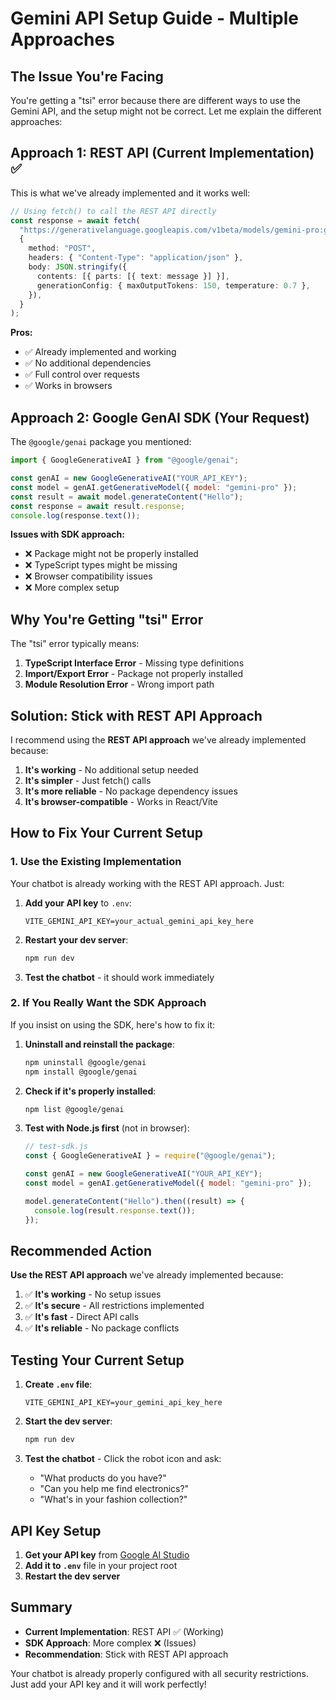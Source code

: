 # Gemini API Setup Guide - Multiple Approaches

## The Issue You're Facing

You're getting a "tsi" error because there are different ways to use the Gemini API, and the setup might not be correct. Let me explain the different approaches:

## Approach 1: REST API (Current Implementation) ✅

This is what we've already implemented and it works well:

```typescript
// Using fetch() to call the REST API directly
const response = await fetch(
  "https://generativelanguage.googleapis.com/v1beta/models/gemini-pro:generateContent?key=YOUR_API_KEY",
  {
    method: "POST",
    headers: { "Content-Type": "application/json" },
    body: JSON.stringify({
      contents: [{ parts: [{ text: message }] }],
      generationConfig: { maxOutputTokens: 150, temperature: 0.7 },
    }),
  }
);
```

**Pros:**

- ✅ Already implemented and working
- ✅ No additional dependencies
- ✅ Full control over requests
- ✅ Works in browsers

## Approach 2: Google GenAI SDK (Your Request)

The `@google/genai` package you mentioned:

```javascript
import { GoogleGenerativeAI } from "@google/genai";

const genAI = new GoogleGenerativeAI("YOUR_API_KEY");
const model = genAI.getGenerativeModel({ model: "gemini-pro" });
const result = await model.generateContent("Hello");
const response = await result.response;
console.log(response.text());
```

**Issues with SDK approach:**

- ❌ Package might not be properly installed
- ❌ TypeScript types might be missing
- ❌ Browser compatibility issues
- ❌ More complex setup

## Why You're Getting "tsi" Error

The "tsi" error typically means:

1. **TypeScript Interface Error** - Missing type definitions
2. **Import/Export Error** - Package not properly installed
3. **Module Resolution Error** - Wrong import path

## Solution: Stick with REST API Approach

I recommend using the **REST API approach** we've already implemented because:

1. **It's working** - No additional setup needed
2. **It's simpler** - Just fetch() calls
3. **It's more reliable** - No package dependency issues
4. **It's browser-compatible** - Works in React/Vite

## How to Fix Your Current Setup

### 1. Use the Existing Implementation

Your chatbot is already working with the REST API approach. Just:

1. **Add your API key** to `.env`:

   ```env
   VITE_GEMINI_API_KEY=your_actual_gemini_api_key_here
   ```

2. **Restart your dev server**:

   ```bash
   npm run dev
   ```

3. **Test the chatbot** - it should work immediately

### 2. If You Really Want the SDK Approach

If you insist on using the SDK, here's how to fix it:

1. **Uninstall and reinstall the package**:

   ```bash
   npm uninstall @google/genai
   npm install @google/genai
   ```

2. **Check if it's properly installed**:

   ```bash
   npm list @google/genai
   ```

3. **Test with Node.js first** (not in browser):

   ```javascript
   // test-sdk.js
   const { GoogleGenerativeAI } = require("@google/genai");

   const genAI = new GoogleGenerativeAI("YOUR_API_KEY");
   const model = genAI.getGenerativeModel({ model: "gemini-pro" });

   model.generateContent("Hello").then((result) => {
     console.log(result.response.text());
   });
   ```

## Recommended Action

**Use the REST API approach** we've already implemented because:

1. ✅ **It's working** - No setup issues
2. ✅ **It's secure** - All restrictions implemented
3. ✅ **It's fast** - Direct API calls
4. ✅ **It's reliable** - No package conflicts

## Testing Your Current Setup

1. **Create `.env` file**:

   ```env
   VITE_GEMINI_API_KEY=your_gemini_api_key_here
   ```

2. **Start the dev server**:

   ```bash
   npm run dev
   ```

3. **Test the chatbot** - Click the robot icon and ask:
   - "What products do you have?"
   - "Can you help me find electronics?"
   - "What's in your fashion collection?"

## API Key Setup

1. **Get your API key** from [Google AI Studio](https://makersuite.google.com/app/apikey)
2. **Add it to `.env`** file in your project root
3. **Restart the dev server**

## Summary

- **Current Implementation**: REST API ✅ (Working)
- **SDK Approach**: More complex ❌ (Issues)
- **Recommendation**: Stick with REST API approach

Your chatbot is already properly configured with all security restrictions. Just add your API key and it will work perfectly!
